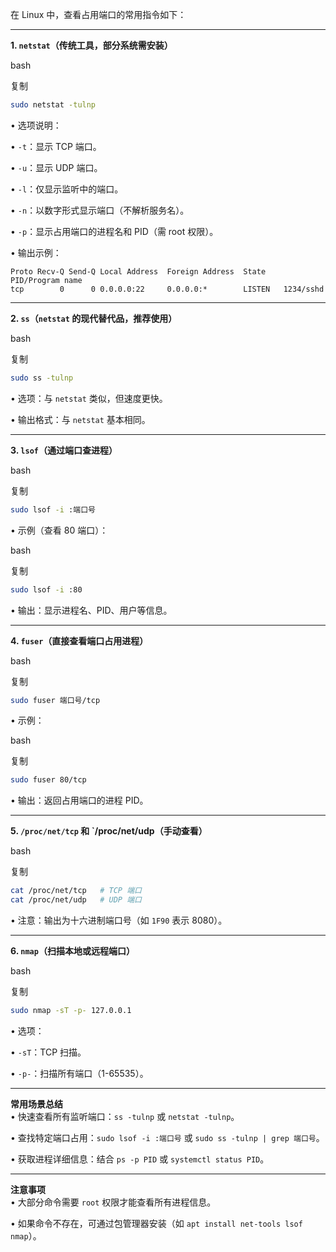 在 Linux 中，查看占用端口的常用指令如下：

---

​**​1. `netstat`（传统工具，部分系统需安装）​**​

bash

复制

```bash
sudo netstat -tulnp
```

• 选项说明：

• `-t`：显示 TCP 端口。

• `-u`：显示 UDP 端口。

• `-l`：仅显示监听中的端口。

• `-n`：以数字形式显示端口（不解析服务名）。

• `-p`：显示占用端口的进程名和 PID（需 root 权限）。

• 输出示例：

```
Proto Recv-Q Send-Q Local Address  Foreign Address  State    PID/Program name
tcp        0      0 0.0.0.0:22     0.0.0.0:*        LISTEN   1234/sshd
```

---

​**​2. `ss`（`netstat` 的现代替代品，推荐使用）​**​

bash

复制

```bash
sudo ss -tulnp
```

• 选项：与 `netstat` 类似，但速度更快。

• 输出格式：与 `netstat` 基本相同。

---

​**​3. `lsof`（通过端口查进程）​**​

bash

复制

```bash
sudo lsof -i :端口号
```

• 示例（查看 80 端口）：

bash

复制

```bash
sudo lsof -i :80
```

• 输出：显示进程名、PID、用户等信息。

---

​**​4. `fuser`（直接查看端口占用进程）​**​

bash

复制

```bash
sudo fuser 端口号/tcp
```

• 示例：

bash

复制

```bash
sudo fuser 80/tcp
```

• 输出：返回占用端口的进程 PID。

---

​**​5. `/proc/net/tcp` 和 `/proc/net/udp（手动查看）​**​

bash

复制

```bash
cat /proc/net/tcp   # TCP 端口
cat /proc/net/udp   # UDP 端口
```

• 注意：输出为十六进制端口号（如 `1F90` 表示 8080）。

---

​**​6. `nmap`（扫描本地或远程端口）​**​

bash

复制

```bash
sudo nmap -sT -p- 127.0.0.1
```

• 选项：

• `-sT`：TCP 扫描。

• `-p-`：扫描所有端口（1-65535）。

---

​**​常用场景总结​**​  
• 快速查看所有监听端口：`ss -tulnp` 或 `netstat -tulnp`。

• 查找特定端口占用：`sudo lsof -i :端口号` 或 `sudo ss -tulnp | grep 端口号`。

• 获取进程详细信息：结合 `ps -p PID` 或 `systemctl status PID`。

---

​**​注意事项​**​  
• 大部分命令需要 `root` 权限才能查看所有进程信息。

• 如果命令不存在，可通过包管理器安装（如 `apt install net-tools lsof nmap`）。